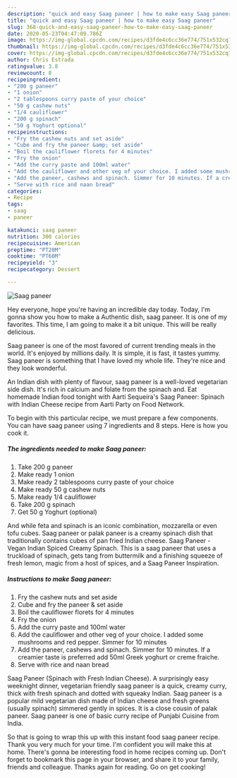 ```yaml
---
description: "quick and easy Saag paneer | how to make easy Saag paneer"
title: "quick and easy Saag paneer | how to make easy Saag paneer"
slug: 368-quick-and-easy-saag-paneer-how-to-make-easy-saag-paneer
date: 2020-05-23T04:47:09.786Z
image: https://img-global.cpcdn.com/recipes/d3fde4c6cc36e774/751x532cq70/saag-paneer-recipe-main-photo.jpg
thumbnail: https://img-global.cpcdn.com/recipes/d3fde4c6cc36e774/751x532cq70/saag-paneer-recipe-main-photo.jpg
cover: https://img-global.cpcdn.com/recipes/d3fde4c6cc36e774/751x532cq70/saag-paneer-recipe-main-photo.jpg
author: Chris Estrada
ratingvalue: 3.8
reviewcount: 8
recipeingredient:
- "200 g paneer"
- "1 onion"
- "2 tablespoons curry paste of your choice"
- "50 g cashew nuts"
- "1/4 cauliflower"
- "200 g spinach"
- "50 g Yoghurt optional"
recipeinstructions:
- "Fry the cashew nuts and set aside"
- "Cube and fry the paneer &amp; set aside"
- "Boil the cauliflower florets for 4 minutes"
- "Fry the onion"
- "Add the curry paste and 100ml water"
- "Add the cauliflower and other veg of your choice. I added some mushrooms and red pepper. Simmer for 10 minutes"
- "Add the paneer, cashews and spinach. Simmer for 10 minutes. If a creamier taste is preferred add 50ml Greek yoghurt or creme fraiche."
- "Serve with rice and naan bread"
categories:
- Recipe
tags:
- saag
- paneer

katakunci: saag paneer 
nutrition: 300 calories
recipecuisine: American
preptime: "PT20M"
cooktime: "PT60M"
recipeyield: "3"
recipecategory: Dessert

---
```



![Saag paneer](https://img-global.cpcdn.com/recipes/d3fde4c6cc36e774/751x532cq70/saag-paneer-recipe-main-photo.jpg)

Hey everyone, hope you're having an incredible day today. Today, I'm gonna show you how to make a Authentic dish, saag paneer. It is one of my favorites. This time, I am going to make it a bit unique. This will be really delicious.

Saag paneer is one of the most favored of current trending meals in the world. It's enjoyed by millions daily. It is simple, it is fast, it tastes yummy. Saag paneer is something that I have loved my whole life. They're nice and they look wonderful.

An Indian dish with plenty of flavour, saag paneer is a well-loved vegetarian side dish. It&#39;s rich in calcium and folate from the spinach and. Eat homemade Indian food tonight with Aarti Sequeira&#39;s Saag Paneer: Spinach with Indian Cheese recipe from Aarti Party on Food Network.


To begin with this particular recipe, we must prepare a few components. You can have saag paneer using 7 ingredients and 8 steps. Here is how you cook it.

<!--inarticleads1-->

##### The ingredients needed to make Saag paneer:

1. Take 200 g paneer
1. Make ready 1 onion
1. Make ready 2 tablespoons curry paste of your choice
1. Make ready 50 g cashew nuts
1. Make ready 1/4 cauliflower
1. Take 200 g spinach
1. Get 50 g Yoghurt (optional)


And while feta and spinach is an iconic combination, mozzarella or even tofu cubes. Saag paneer or palak paneer is a creamy spinach dish that traditionally contains cubes of pan fried Indian cheese. Saag Paneer - Vegan Indian Spiced Creamy Spinach. This is a saag paneer that uses a truckload of spinach, gets tang from buttermilk and a finishing squeeze of fresh lemon, magic from a host of spices, and a Saag Paneer Inspiration. 

<!--inarticleads2-->

##### Instructions to make Saag paneer:

1. Fry the cashew nuts and set aside
1. Cube and fry the paneer &amp; set aside
1. Boil the cauliflower florets for 4 minutes
1. Fry the onion
1. Add the curry paste and 100ml water
1. Add the cauliflower and other veg of your choice. I added some mushrooms and red pepper. Simmer for 10 minutes
1. Add the paneer, cashews and spinach. Simmer for 10 minutes. If a creamier taste is preferred add 50ml Greek yoghurt or creme fraiche.
1. Serve with rice and naan bread


Saag Paneer (Spinach with Fresh Indian Cheese). A surprisingly easy weeknight dinner, vegetarian friendly saag paneer is a quick, creamy curry, thick with fresh spinach and dotted with squeaky Indian. Saag paneer is a popular mild vegetarian dish made of Indian cheese and fresh greens (usually spinach) simmered gently in spices. It is a close cousin of palak paneer. Saag paneer is one of basic curry recipe of Punjabi Cuisine from India. 

So that is going to wrap this up with this instant food saag paneer recipe. Thank you very much for your time. I'm confident you will make this at home. There's gonna be interesting food in home recipes coming up. Don't forget to bookmark this page in your browser, and share it to your family, friends and colleague. Thanks again for reading. Go on get cooking!
